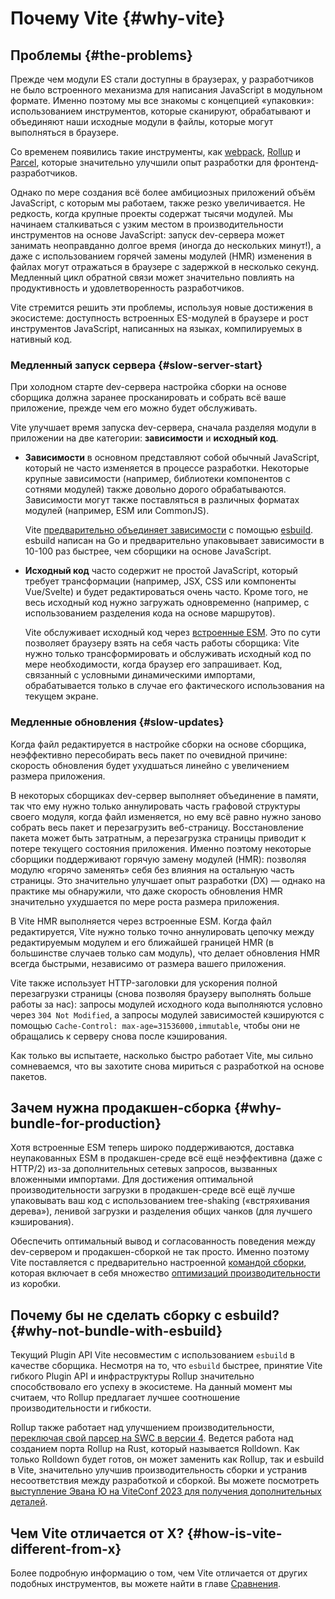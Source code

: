 # Почему Vite {#why-vite}

## Проблемы {#the-problems}

Прежде чем модули ES стали доступны в браузерах, у разработчиков не было встроенного механизма для написания JavaScript в модульном формате. Именно поэтому мы все знакомы с концепцией «упаковки»: использованием инструментов, которые сканируют, обрабатывают и объединяют наши исходные модули в файлы, которые могут выполняться в браузере.

Со временем появились такие инструменты, как [webpack](https://webpack.js.org/), [Rollup](https://rollupjs.org) и [Parcel](https://parceljs.org/), которые значительно улучшили опыт разработки для фронтенд-разработчиков.

Однако по мере создания всё более амбициозных приложений объём JavaScript, с которым мы работаем, также резко увеличивается. Не редкость, когда крупные проекты содержат тысячи модулей. Мы начинаем сталкиваться с узким местом в производительности инструментов на основе JavaScript: запуск dev-сервера может занимать неоправданно долгое время (иногда до нескольких минут!), а даже с использованием горячей замены модулей (HMR) изменения в файлах могут отражаться в браузере с задержкой в несколько секунд. Медленный цикл обратной связи может значительно повлиять на продуктивность и удовлетворенность разработчиков.

Vite стремится решить эти проблемы, используя новые достижения в экосистеме: доступность встроенных ES-модулей в браузере и рост инструментов JavaScript, написанных на языках, компилируемых в нативный код.

### Медленный запуск сервера {#slow-server-start}

При холодном старте dev-сервера настройка сборки на основе сборщика должна заранее просканировать и собрать всё ваше приложение, прежде чем его можно будет обслуживать.

Vite улучшает время запуска dev-сервера, сначала разделяя модули в приложении на две категории: **зависимости** и **исходный код**.

- **Зависимости** в основном представляют собой обычный JavaScript, который не часто изменяется в процессе разработки. Некоторые крупные зависимости (например, библиотеки компонентов с сотнями модулей) также довольно дорого обрабатываются. Зависимости могут также поставляться в различных форматах модулей (например, ESM или CommonJS).

  Vite [предварительно объединяет зависимости](./dep-pre-bundling) с помощью [esbuild](https://esbuild.github.io/). esbuild написан на Go и предварительно упаковывает зависимости в 10-100 раз быстрее, чем сборщики на основе JavaScript.

- **Исходный код** часто содержит не простой JavaScript, который требует трансформации (например, JSX, CSS или компоненты Vue/Svelte) и будет редактироваться очень часто. Кроме того, не весь исходный код нужно загружать одновременно (например, с использованием разделения кода на основе маршрутов).

  Vite обслуживает исходный код через [встроенные ESM](https://developer.mozilla.org/ru/docs/Web/JavaScript/Guide/Modules). Это по сути позволяет браузеру взять на себя часть работы сборщика: Vite нужно только трансформировать и обслуживать исходный код по мере необходимости, когда браузер его запрашивает. Код, связанный с условными динамическими импортами, обрабатывается только в случае его фактического использования на текущем экране.

<script setup>
import bundlerSvg from '../images/bundler.svg?raw'
import esmSvg from '../images/esm.svg?raw'
</script>
<svg-image :svg="bundlerSvg" />
<svg-image :svg="esmSvg" />

### Медленные обновления {#slow-updates}

Когда файл редактируется в настройке сборки на основе сборщика, неэффективно пересобирать весь пакет по очевидной причине: скорость обновления будет ухудшаться линейно с увеличением размера приложения.

В некоторых сборщиках dev-сервер выполняет объединение в памяти, так что ему нужно только аннулировать часть графовой структуры своего модуля, когда файл изменяется, но ему всё равно нужно заново собрать весь пакет и перезагрузить веб-страницу. Восстановление пакета может быть затратным, а перезагрузка страницы приводит к потере текущего состояния приложения. Именно поэтому некоторые сборщики поддерживают горячую замену модулей (HMR): позволяя модулю «горячо заменять» себя без влияния на остальную часть страницы. Это значительно улучшает опыт разработки (DX) — однако на практике мы обнаружили, что даже скорость обновления HMR значительно ухудшается по мере роста размера приложения.

В Vite HMR выполняется через встроенные ESM. Когда файл редактируется, Vite нужно только точно аннулировать цепочку между редактируемым модулем и его ближайшей границей HMR (в большинстве случаев только сам модуль), что делает обновления HMR всегда быстрыми, независимо от размера вашего приложения.

Vite также использует HTTP-заголовки для ускорения полной перезагрузки страницы (снова позволяя браузеру выполнять больше работы за нас): запросы модулей исходного кода выполняются условно через `304 Not Modified`, а запросы модулей зависимостей кэшируются с помощью `Cache-Control: max-age=31536000,immutable`, чтобы они не обращались к серверу снова после кэширования.

Как только вы испытаете, насколько быстро работает Vite, мы сильно сомневаемся, что вы захотите снова мириться с разработкой на основе пакетов.

## Зачем нужна продакшен-сборка {#why-bundle-for-production}

Хотя встроенные ESM теперь широко поддерживаются, доставка неупакованных ESM в продакшен-среде всё ещё неэффективна (даже с HTTP/2) из-за дополнительных сетевых запросов, вызванных вложенными импортами. Для достижения оптимальной производительности загрузки в продакшен-среде всё ещё лучше упаковывать ваш код с использованием tree-shaking («встряхивания дерева»), ленивой загрузки и разделения общих чанков (для лучшего кэширования).

Обеспечить оптимальный вывод и согласованность поведения между dev-сервером и продакшен-сборкой не так просто. Именно поэтому Vite поставляется с предварительно настроенной [командой сборки](./build), которая включает в себя множество [оптимизаций производительности](./features#build-optimizations) из коробки.

## Почему бы не сделать сборку с esbuild? {#why-not-bundle-with-esbuild}

Текущий Plugin API Vite несовместим с использованием `esbuild` в качестве сборщика. Несмотря на то, что `esbuild` быстрее, принятие Vite гибкого Plugin API и инфраструктуры Rollup значительно способствовало его успеху в экосистеме. На данный момент мы считаем, что Rollup предлагает лучшее соотношение производительности и гибкости.

Rollup также работает над улучшением производительности, [переключая свой парсер на SWC в версии 4](https://github.com/rollup/rollup/pull/5073). Ведется работа над созданием порта Rollup на Rust, который называется Rolldown. Как только Rolldown будет готов, он может заменить как Rollup, так и esbuild в Vite, значительно улучшив производительность сборки и устранив несоответствия между разработкой и сборкой. Вы можете посмотреть [выступление Эвана Ю на ViteConf 2023 для получения дополнительных деталей](https://youtu.be/hrdwQHoAp0M).

## Чем Vite отличается от X? {#how-is-vite-different-from-x}

Более подробную информацию о том, чем Vite отличается от других подобных инструментов, вы можете найти в главе [Сравнения](./comparisons).
